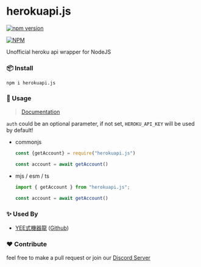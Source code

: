 # herokuapi.js

[![npm version](https://badge.fury.io/js/herokuapi.js.svg)](https://badge.fury.io/js/herokuapi.js)

[![NPM](https://nodei.co/npm/herokuapi.js.png)](https://npmjs.org/package/herokapi.js)

Unofficial heroku api wrapper for NodeJS

### 📦 Install

```shell
npm i herokuapi.js
```

### 📖 Usage 

> [Documentation](https://heroku.js.org/)

`auth` could be an optional parameter, if not set, `HEROKU_API_KEY` will be used by default!

- commonjs
    ```js 
    const {getAccount} = require("herokuapi.js")
     
    const account = await getAccount()
    ```

- mjs / esm / ts
    ```ts 
    import { getAccount } from "herokuapi.js";
    
    const account = await getAccount()
    ```

### ✨ Used By

- [YEE式機器龍](https://yeecord.com/) ([Github](https://github.com/Gary50613/yeecord-project))

### ❤️  Contribute

feel free to make a pull request or join our [Discord Server](https://discord.gg/yeecord)